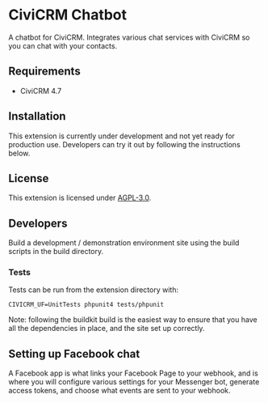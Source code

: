 # CiviCRM Chatbot

A chatbot for CiviCRM. Integrates various chat services with CiviCRM so you can chat with your contacts.

## Requirements

* CiviCRM 4.7

## Installation

This extension is currently under development and not yet ready for production use. Developers can try it out by following the instructions below.
## License

This extension is licensed under [AGPL-3.0](LICENSE.txt).

## Developers

Build a development / demonstration environment site using the build scripts in the build directory.

### Tests

Tests can be run from the extension directory with:

`CIVICRM_UF=UnitTests phpunit4 tests/phpunit`

Note: following the buildkit build is the easiest way to ensure that you have all the dependencies in place, and the site set up correctly.

## Setting up Facebook chat



A Facebook app is what links your Facebook Page to your webhook, and is where you will configure various settings for your Messenger bot, generate access tokens, and choose what events are sent to your webhook.
